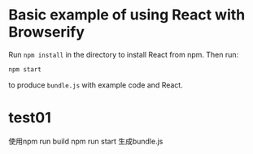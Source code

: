 # Basic example of using React with Browserify

Run `npm install` in the directory to install React from npm. Then run:

```sh
npm start
```

to produce `bundle.js` with example code and React.


# test01
使用npm run build     npm run start 生成bundle.js
